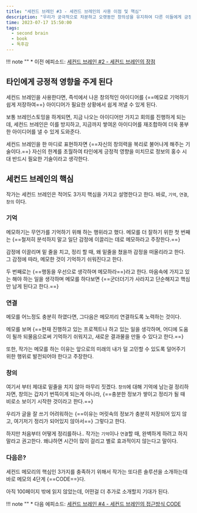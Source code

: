 ```yaml
---
title: "세컨드 브레인 #3 - 세컨드 브레인의 사용 이점 및 핵심"
description: "우리가 궁극적으로 차분하고 오랫동안 창의성을 유지하여 다른 이들에게 긍정적 영향을 끼치게 된다."
time: 2023-07-17 15:50:00
tags:
  - second brain
  - book
  - 독후감
---
```


!!! note ""
    * 이전 에피소드: [세컨드 브레인 #2 - 세컨드 브레인의 장점](/fromitive-diary/diary/2023-07-16-book)

## 타인에게 긍정적 영향을 주게 된다

세컨드 브레인을 사용한다면, 즉석에서 나온 창의적인 아이디어를 {==메모로 기억하기 쉽게 저장하여==} 아이디어가 필요한 상황에서 쉽게 꺼낼 수 있게 된다.

보통 브레인스토밍을 하게되면, 지금 나오는 아이디어만 가지고 회의를 진행하게 되는데, 세컨드 브레인은 이를 방지하고, 지금까지 쌓여온 아이디어를 재조합하여 더욱 풍부한 아이디어를 낼 수 있게 도와준다.

세컨드 브레인을 한 마디로 표현하자면 {==자신의 창의력을 복리로 불어나게 해주는 기술이다.==} 자신의 한계를 초월하여 타인에게 긍정적 영향을 미치므로 정보의 홍수 시대 반드시 필요한 기술이라고 생각한다.

## 세컨드 브레인의 핵심

작가는 세컨드 브레인은 적어도 3가지 핵심을 가지고 설명한다고 한다. 바로, `기억`, `연결`, `창의` 이다.

### 기억

메모하기는 무언가를 기억하기 위해 하는 행위라고 했다. 메모를 더 잘하기 위한 첫 번째는 {==철저히 분석하지 말고 일단 감정에 이끌리는 데로 메모하라고 주장한다.==}

감정에 이끌리며 밑 줄을 치고, 정리 할 때, 왜 밑줄을 쳤을까 감정을 떠올리라고 한다. 그 감정에 따라, 메모한 것이 기억하기 쉬워진다고 한다.

두 번째로는 {==행동을 우선으로 생각하며 메모하라==}라고 한다. 마음속에 가지고 있는 해야 하는 일을 생각하며 메모를 하다보면 {==군더더기가 사라지고 단순해지고 핵심만 남게 된다고 한다.==}

### 연결

메모를 어느정도 충분히 하였다면, 그다음은 메모끼리 연결하도록 노력하는 것이다.

메모를 보며 {==현재 진행하고 있는 프로젝트나 하고 있는 일을 생각하며, 어디에 도움이 될까 되물음으로써 기억하기 쉬워지고, 새로운 결과물을 만들 수 있다고 한다.==}

또한, 작가는 메모를 하는 이유는 앞으로의 미래의 내가 덜 고민할 수 있도록 덜어주기 위한 행위로 발전되어야 한다고 주장한다.

### 창의

여기서 부터 제대로 밑줄을 치지 않아 마무리 짓겠다. `창의`에 대해 기억에 남는걸 정리하자면, 창의는 갑자기 번뜩이게 되는게 아니라, {==충분한 정보가 쌓이고 정리가 될 때 비로소 보이기 시작한 것이라고 한다.==}

우리가 글을 잘 쓰기 어려워하는 {==이유는 머릿속의 정보가 충분히 저장되어 있지 않고, 여기저기 정리가 되어있지 않아서==} 그렇다고 한다. 

하지만 처음부터 어떻게 정리를하나.. 작가는 `기억`이나 `연결`할 때, 완벽하게 하려고 하지 말라고 권고한다. 왜냐하면 시간이 많이 걸리고 별로 효과적이지 않는다고 말이다.


### 다음은?

세컨드 메모리의 핵심인 3가지를 충족하기 위해서 작가는 또다른 솔루션을 소개하는데 바로 메모의 4단게 {==CODE==}다.

아직 100페이지 밖에 읽지 않았는데, 어떤걸 더 추가로 소개할지 기대가 된다.

!!! note ""
    * 다음 에피소드: [세컨드 브레인 #4 - 세컨드 브레인의 접근방식 CODE](/fromitive-diary/diary/2023-07-18-book-1)


